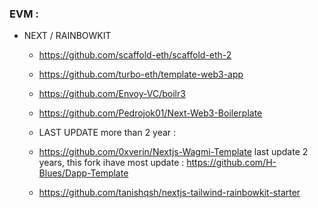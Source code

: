 

### EVM :

- NEXT / RAINBOWKIT
    - https://github.com/scaffold-eth/scaffold-eth-2
    - https://github.com/turbo-eth/template-web3-app
    - https://github.com/Envoy-VC/boilr3
    - https://github.com/Pedrojok01/Next-Web3-Boilerplate
      
    - LAST UPDATE more than 2 year :
    - https://github.com/0xverin/Nextjs-Wagmi-Template last update 2 years, this fork ihave most update : https://github.com/H-Blues/Dapp-Template
    - https://github.com/tanishqsh/nextjs-tailwind-rainbowkit-starter
